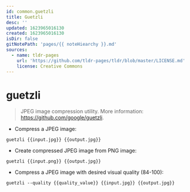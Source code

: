 ```yaml
---
id: common.guetzli
title: Guetzli
desc: ''
updated: 1623965016130
created: 1623965016130
isDir: false
gitNotePath: 'pages/{{ noteHiearchy }}.md'
sources:
  - name: tldr-pages
    url: 'https://github.com/tldr-pages/tldr/blob/master/LICENSE.md'
    license: Creative Commons
---
```

# guetzli

> JPEG image compression utility.
> More information: <https://github.com/google/guetzli>.

- Compress a JPEG image:

`guetzli {{input.jpg}} {{output.jpg}}`

- Create compressed JPEG image from PNG image:

`guetzli {{input.png}} {{output.jpg}}`

- Compress a JPEG image with desired visual quality (84-100):

`guetzli --quality {{quality_value}} {{input.jpg}} {{output.jpg}}`

